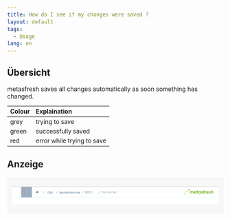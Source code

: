 ```yaml
---
title: How do I see if my changes were saved ?
layout: default
tags:
  - Usage
lang: en
---
```


## Übersicht

metasfresh saves all changes automatically as soon something has changed.

| Colour      | Explaination    |
| :------------- | :------------- |
| grey       | trying to save        |
| green | successfully saved |
| red | error while trying to save

## Anzeige

![](../DE/assets/saveindicator2.gif)
